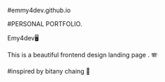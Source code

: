 #emmy4dev.github.io

#PERSONAL PORTFOLIO.

Emy4dev🖥️

This is a beautiful frontend design landing page . 🪗

#inspired by bitany chaing 🥈
